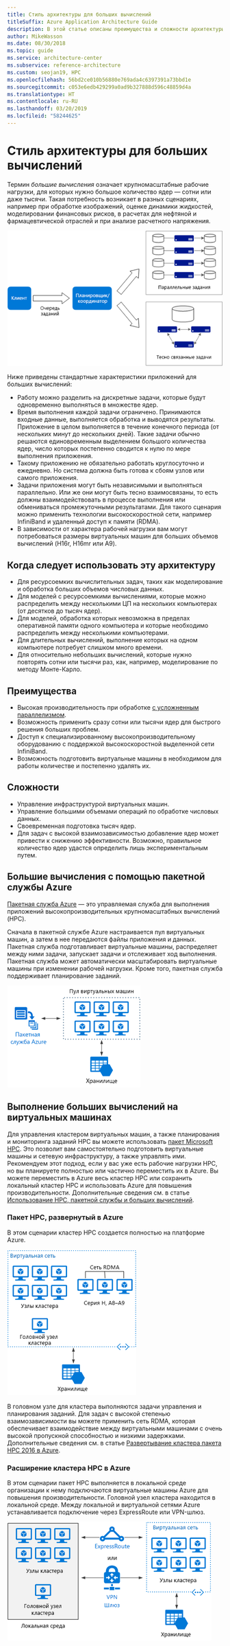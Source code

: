 ```yaml
---
title: Стиль архитектуры для больших вычислений
titleSuffix: Azure Application Architecture Guide
description: В этой статье описаны преимущества и сложности архитектуры больших вычислений в Azure, а также содержатся рекомендации по ее разработке.
author: MikeWasson
ms.date: 08/30/2018
ms.topic: guide
ms.service: architecture-center
ms.subservice: reference-architecture
ms.custom: seojan19, HPC
ms.openlocfilehash: 56bd2ce010b56880e769ada4c6397391a73bbd1e
ms.sourcegitcommit: c053e6edb429299a0ad9b327888d596c48859d4a
ms.translationtype: HT
ms.contentlocale: ru-RU
ms.lasthandoff: 03/20/2019
ms.locfileid: "58244625"
---
```

# <a name="big-compute-architecture-style"></a>Стиль архитектуры для больших вычислений

Термин *большие вычисления* означает крупномасштабные рабочие нагрузки, для которых нужно большое количество ядер — сотни или даже тысячи. Такая потребность возникает в разных сценариях, например при обработке изображений, оценке динамики жидкостей, моделировании финансовых рисков, в расчетах для нефтяной и фармацевтической отраслей и при анализе расчетного напряжения.

![Логическая схема архитектуры больших вычислений](./images/big-compute-logical.png)

Ниже приведены стандартные характеристики приложений для больших вычислений:

- Работу можно разделить на дискретные задачи, которые будут одновременно выполняться в множестве ядер.
- Время выполнения каждой задачи ограничено. Принимаются входные данные, выполняется обработка и выводятся результаты. Приложение в целом выполняется в течение конечного периода (от нескольких минут до нескольких дней). Такие задачи обычно решаются единовременным выделением большого количества ядер, число которых постепенно сводится к нулю по мере выполнения приложения.
- Такому приложению не обязательно работать круглосуточно и ежедневно. Но система должна быть готова к сбоям узлов или самого приложения.
- Задачи приложения могут быть независимыми и выполняться параллельно. Или же они могут быть тесно взаимосвязаны, то есть должны взаимодействовать в процессе выполнения или обмениваться промежуточными результатами. Для такого сценария можно применить технологии высокоскоростной сети, например InfiniBand и удаленный доступ к памяти (RDMA).
- В зависимости от характера рабочей нагрузки вам могут потребоваться размеры виртуальных машин для больших объемов вычислений (H16r, H16mr или A9).

## <a name="when-to-use-this-architecture"></a>Когда следует использовать эту архитектуру

- Для ресурсоемких вычислительных задач, таких как моделирование и обработка больших объемов числовых данных.
- Для моделей с ресурсоемкими вычислениями, которые можно распределить между несколькими ЦП на нескольких компьютерах (от десятков до тысяч ядер).
- Для моделей, обработка которых невозможна в пределах оперативной памяти одного компьютера и которые необходимо распределить между несколькими компьютерами.
- Для длительных вычислений, выполнение которых на одном компьютере потребует слишком много времени.
- Для относительно небольших вычислений, которые нужно повторять сотни или тысячи раз, как, например, моделирование по методу Монте-Карло.

## <a name="benefits"></a>Преимущества

- Высокая производительность при обработке [с усложненным параллелизмом][embarrassingly-parallel].
- Возможность применить сразу сотни или тысячи ядер для быстрого решения больших проблем.
- Доступ к специализированному высокопроизводительному оборудованию с поддержкой высокоскоростной выделенной сети InfiniBand.
- Возможность подготовить виртуальные машины в необходимом для работы количестве и постепенно удалять их.

## <a name="challenges"></a>Сложности

- Управление инфраструктурой виртуальных машин.
- Управление большими объемами операций по обработке числовых данных.
- Своевременная подготовка тысяч ядер.
- Для задач с высокой взаимозависимостью добавление ядер может привести к снижению эффективности. Возможно, правильное количество ядер удастся определить лишь экспериментальным путем.

## <a name="big-compute-using-azure-batch"></a>Большие вычисления с помощью пакетной службы Azure

[Пакетная служба Azure][batch] — это управляемая служба для выполнения приложений высокопроизводительных крупномасштабных вычислений (HPC).

Сначала в пакетной службе Azure настраивается пул виртуальных машин, а затем в нее передаются файлы приложения и данных. Пакетная служба подготавливает виртуальные машины, распределяет между ними задачи, запускает задачи и отслеживает ход выполнения. Пакетная служба может автоматически масштабировать виртуальные машины при изменении рабочей нагрузки. Кроме того, пакетная служба поддерживает планирование заданий.

![Схема больших вычислений с использованием пакетной службы Azure](./images/big-compute-batch.png)

## <a name="big-compute-running-on-virtual-machines"></a>Выполнение больших вычислений на виртуальных машинах

Для управления кластером виртуальных машин, а также планирования и мониторинга заданий HPC вы можете использовать [пакет Microsoft HPC][hpc-pack]. Это позволит вам самостоятельно подготовить виртуальные машины и сетевую инфраструктуру, а также управлять ими. Рекомендуем этот подход, если у вас уже есть рабочие нагрузки HPC, но вы планируете полностью или частично переместить их в Azure. Вы можете переместить в Azure весь кластер HPC или сохранить локальный кластер HPC и использовать Azure для повышения производительности. Дополнительные сведения см. в статье [Использование HPC, пакетной службы и больших вычислений][batch-hpc-solutions].

### <a name="hpc-pack-deployed-to-azure"></a>Пакет HPC, развернутый в Azure

В этом сценарии кластер HPC создается полностью на платформе Azure.

![Схема пакета HPC, развернутого в Azure](./images/big-compute-iaas.png)

В головном узле для кластера выполняются задачи управления и планирования заданий. Для задач с высокой степенью взаимозависимости вы можете применить сеть RDMA, которая обеспечивает взаимодействие между виртуальными машинами с очень высокой пропускной способностью и низкими задержками. Дополнительные сведения см. в статье [Развертывание кластера пакета HPC 2016 в Azure][deploy-hpc-azure].

### <a name="burst-an-hpc-cluster-to-azure"></a>Расширение кластера HPC в Azure

В этом сценарии пакет HPC выполняется в локальной среде организации к нему подключаются виртуальные машины Azure для повышения производительности. Головной узел кластера находится в локальной среде. Между локальной и виртуальной сетями Azure устанавливается подключение через ExpressRoute или VPN-шлюз.

![Схема гибридного кластера для больших вычислений](./images/big-compute-hybrid.png)

<!-- links -->

[batch]: /azure/batch/
[batch-hpc-solutions]: /azure/batch/batch-hpc-solutions
[deploy-hpc-azure]: /azure/virtual-machines/windows/hpcpack-2016-cluster
[embarrassingly-parallel]: https://en.wikipedia.org/wiki/Embarrassingly_parallel
[hpc-pack]: https://technet.microsoft.com/library/cc514029
